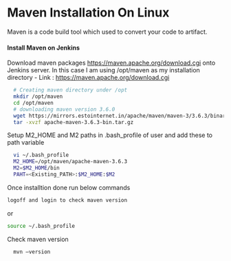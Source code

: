 # Maven Installation On Linux
Maven is a code build tool which used to convert your code to artifact.

#### Install Maven on Jenkins
Download maven packages https://maven.apache.org/download.cgi onto Jenkins server. In this case I am using /opt/maven as my installation directory
	- Link : https://maven.apache.org/download.cgi
```sh
  # Creating maven directory under /opt
  mkdir /opt/maven
  cd /opt/maven
  # downloading maven version 3.6.0
  wget https://mirrors.estointernet.in/apache/maven/maven-3/3.6.3/binaries/apache-maven-3.6.3-bin.tar.gz
  tar -xvzf apache-maven-3.6.3-bin.tar.gz
 ```
	
Setup M2_HOME and M2 paths in .bash_profile of user and add these to path variable
```sh
  vi ~/.bash_profile
  M2_HOME=/opt/maven/apache-maven-3.6.3
  M2=$M2_HOME/bin
  PAHT=<Existing_PATH>:$M2_HOME:$M2
```
Once installtion done run below commands
```sh
logoff and login to check maven version
```
or
```sh
source ~/.bash_profile
```
Check maven version 
```sh
  mvn –version
``` 
